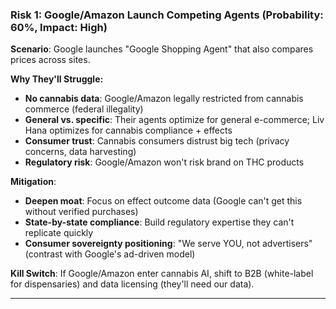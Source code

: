 ### **Risk 1: Google/Amazon Launch Competing Agents (Probability: 60%, Impact: High)**

**Scenario**: Google launches "Google Shopping Agent" that also compares prices across sites.

**Why They'll Struggle:**

- **No cannabis data**: Google/Amazon legally restricted from cannabis commerce (federal illegality)
- **General vs. specific**: Their agents optimize for general e-commerce; Liv Hana optimizes for cannabis compliance + effects
- **Consumer trust**: Cannabis consumers distrust big tech (privacy concerns, data harvesting)
- **Regulatory risk**: Google/Amazon won't risk brand on THC products

**Mitigation**:

- **Deepen moat**: Focus on effect outcome data (Google can't get this without verified purchases)
- **State-by-state compliance**: Build regulatory expertise they can't replicate quickly
- **Consumer sovereignty positioning**: "We serve YOU, not advertisers" (contrast with Google's ad-driven model)

**Kill Switch**: If Google/Amazon enter cannabis AI, shift to B2B (white-label for dispensaries) and data licensing (they'll need our data).

---

